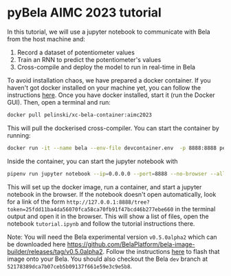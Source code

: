 # pyBela AIMC 2023 tutorial

In this tutorial, we will use a jupyter notebook to communicate with Bela from the host machine and:

1. Record a dataset of potentiometer values
2. Train an RNN to predict the potentiometer's values
3. Cross-compile and deploy the model to run in real-time in Bela

To avoid installation chaos, we have prepared a docker container. If you haven't got docker installed on your machine yet, you can follow the instructions [here](https://docs.docker.com/engine/install/). Once you have docker installed, start it (run the Docker GUI). Then, open a terminal and run:

```bash
docker pull pelinski/xc-bela-container:aimc2023
```

This will pull the dockerised cross-compiler. You can start the container by running:

```bash
docker run -it --name bela --env-file devcontainer.env  -p 8888:8888 pelinski/xc-bela-container:aimc2023
```

Inside the container, you can start the jupyter notebook with

```bash
pipenv run jupyter notebook --ip=0.0.0.0 --port=8888 --no-browser --allow-root

```

This will set up the docker image, run a container, and start a jupyter notebook in the browser. If the notebook doesn't open automatically, look for a link of the form `http://127.0.0.1:8888/tree?token=25fdd11ba4da56070fca58ca70fb91f47bcd46b277ebe660` in the terminal output and open it in the browser. This will show a list of files, open the notebook `tutorial.ipynb` and follow the tutorial instructions there.

Note: You will need the Bela experimental version `v0.5.0alpha2` which can be downloaded here https://github.com/BelaPlatform/bela-image-builder/releases/tag/v0.5.0alpha2. Follow the instructions [here](https://learn.bela.io/using-bela/bela-techniques/managing-your-sd-card/#flash-an-sd-card-using-balena-etcher) to flash that image onto your Bela. You should also checkout the Bela `dev` branch at `52178389dca7b07ceb5b09137f661e59e3c9e5b8`.

